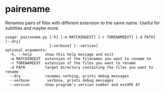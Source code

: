 pairename
==========

Renames pairs of files with different extension to the same name. Useful for subtitles and maybe more.
```
usage: pairename.py [-h] [-m MATCHINGEXT] [-r TORENAMEEXT] [-d PATH] [--dry]
                    [-verbose] [--version]
optional arguments:
  -h, --help      show this help message and exit
  -m MATCHINGEXT  extension of the filenames you want to rename to
  -r TORENAMEEXT  extension of the files you want to rename
  -d PATH         target directory containing the files you want to rename
  --dry           renames nothing, prints debug messages
  --verbose        verbose, prints debug messages
  --version       show program's version number and exiHPE 87
```
